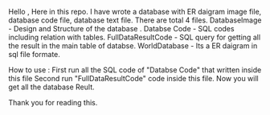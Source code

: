 Hello ,
Here in this repo. I have wrote a database with ER daigram image file, database code file, database text file.
There are total 4 files.
DatabaseImage 	- Design and Structure of the database .
Databse Code 	- SQL codes including relation with tables.
FullDataResultCode   - SQL query for getting all the result in the main table of databse.
WorldDatabase              -  Its a ER daigram in sql file formate.

How to use :
First run all the SQL code of "Databse Code"  that written inside this file
Second run "FullDataResultCode"   code inside this file.
Now you will get all the database Reult.

Thank you for reading this.